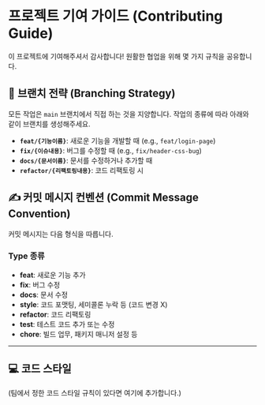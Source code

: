 # 프로젝트 기여 가이드 (Contributing Guide)

이 프로젝트에 기여해주셔서 감사합니다! 원활한 협업을 위해 몇 가지 규칙을 공유합니다.

## 🚀 브랜치 전략 (Branching Strategy)

모든 작업은 `main` 브랜치에서 직접 하는 것을 지양합니다. 작업의 종류에 따라 아래와 같이 브랜치를 생성해주세요.

-   **`feat/{기능이름}`**: 새로운 기능을 개발할 때 (e.g., `feat/login-page`)
-   **`fix/{이슈내용}`**: 버그를 수정할 때 (e.g., `fix/header-css-bug`)
-   **`docs/{문서이름}`**: 문서를 수정하거나 추가할 때
-   **`refactor/{리팩토링내용}`**: 코드 리팩토링 시

## ✍️ 커밋 메시지 컨벤션 (Commit Message Convention)

커밋 메시지는 다음 형식을 따릅니다.




### Type 종류

-   **feat**: 새로운 기능 추가
-   **fix**: 버그 수정
-   **docs**: 문서 수정
-   **style**: 코드 포맷팅, 세미콜론 누락 등 (코드 변경 X)
-   **refactor**: 코드 리팩토링
-   **test**: 테스트 코드 추가 또는 수정
-   **chore**: 빌드 업무, 패키지 매니저 설정 등

---

## 💻 코드 스타일

(팀에서 정한 코드 스타일 규칙이 있다면 여기에 추가합니다.)
